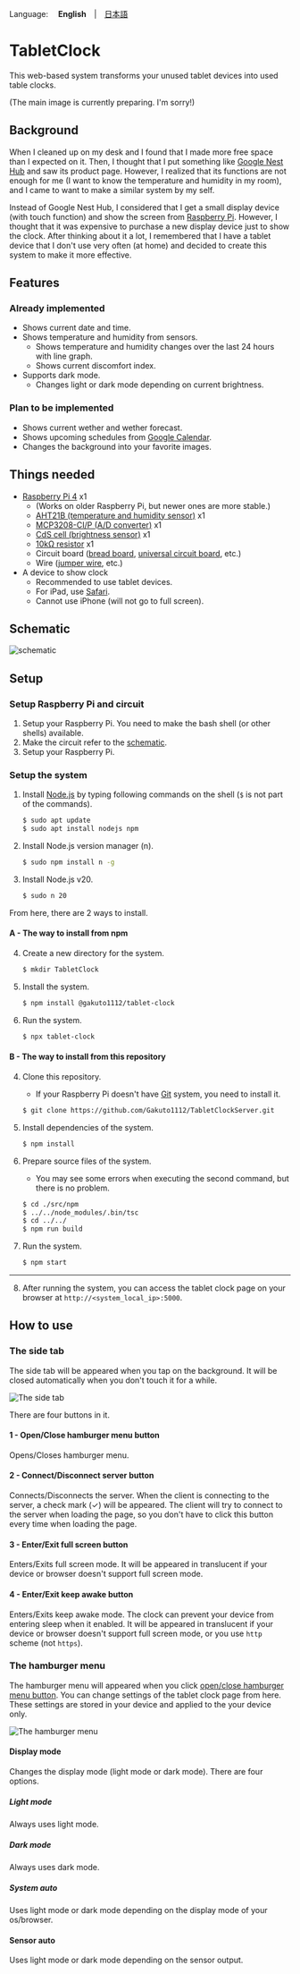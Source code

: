 Language: 　**English**　|　[日本語](./README_jp.md)

# TabletClock
This web-based system transforms your unused tablet devices into used table clocks.

(The main image is currently preparing. I'm sorry!)

## Background
When I cleaned up on my desk and I found that I made more free space than I expected on it. Then, I thought that I put something like [Google Nest Hub](https://store.google.com/product/nest_hub_2nd_gen) and saw its product page. However, I realized that its functions are not enough for me (I want to know the temperature and humidity in my room), and I came to want to make a similar system by my self.

Instead of Google Nest Hub, I considered that I get a small display device (with touch function) and show the screen from [Raspberry Pi](https://www.raspberrypi.com/). However, I thought that it was expensive to purchase a new display device just to show the clock. After thinking about it a lot, I remembered that I have a tablet device that I don't use very often (at home) and decided to create this system to make it more effective.

## Features
### Already implemented
- Shows current date and time.
- Shows temperature and humidity from sensors.
  - Shows temperature and humidity changes over the last 24 hours with line graph.
  - Shows current discomfort index.
- Supports dark mode.
  - Changes light or dark mode depending on current brightness.

### Plan to be implemented
- Shows current wether and wether forecast.
- Shows upcoming schedules from [Google Calendar](https://calendar.google.com).
- Changes the background into your favorite images.

## Things needed
- [Raspberry Pi 4](https://www.raspberrypi.com/products/raspberry-pi-4-model-b/) x1
  - (Works on older Raspberry Pi, but newer ones are more stable.)
  - [AHT21B (temperature and humidity sensor)](https://akizukidenshi.com/catalog/g/gK-17394/) x1
  - [MCP3208-CI/P (A/D converter)](https://akizukidenshi.com/catalog/g/gI-00238/) x1
  - [CdS cell (brightness sensor)](https://akizukidenshi.com/catalog/g/gI-00110/) x1
  - [10kΩ resistor](https://akizukidenshi.com/catalog/g/gR-25103/) x1
  - Circuit board ([bread board](https://akizukidenshi.com/catalog/g/gP-05294/), [universal circuit board](https://akizukidenshi.com/catalog/g/gP-03229/), etc.)
  - Wire ([jumper wire](https://akizukidenshi.com/catalog/g/gC-05159/), etc.)
- A device to show clock
  - Recommended to use tablet devices.
  - For iPad, use [Safari](https://www.apple.com/safari/).
  - Cannot use iPhone (will not go to full screen).

## Schematic
![schematic](./README_images/raspberry_pi_curcuit_diagram.drawio.svg)

## Setup
### Setup Raspberry Pi and circuit
1. Setup your Raspberry Pi. You need to make the bash shell (or other shells) available.
2. Make the circuit refer to the [schematic](#schematic).
2. Setup your Raspberry Pi.

### Setup the system
1. Install [Node.js](https://nodejs.org) by typing following commands on the shell (`$` is not part of the commands).
   ```sh
   $ sudo apt update
   $ sudo apt install nodejs npm
   ```

2. Install Node.js version manager (n).
   ```sh
   $ sudo npm install n -g
   ```

3. Install Node.js v20.
   ```sh
   $ sudo n 20
   ```

From here, there are 2 ways to install.

#### A - The way to install from npm
4. Create a new directory for the system.
   ```sh
   $ mkdir TabletClock
   ```

5. Install the system.
   ```sh
   $ npm install @gakuto1112/tablet-clock
   ```

6. Run the system.
   ```sh
   $ npx tablet-clock
   ```

#### B - The way to install from this repository
4. Clone this repository.
   - If your Raspberry Pi doesn't have [Git](https://git-scm.com/) system, you need to install it.
   ```sh
   $ git clone https://github.com/Gakuto1112/TabletClockServer.git
   ```

5. Install dependencies of the system.
   ```sh
   $ npm install
   ```

6. Prepare source files of the system.
   - You may see some errors when executing the second command, but there is no problem.
   ```sh
   $ cd ./src/npm
   $ ../../node_modules/.bin/tsc
   $ cd ../../
   $ npm run build
   ```

7. Run the system.
   ```sh
   $ npm start
   ```

---

8. After running the system, you can access the tablet clock page on your browser at `http://<system_local_ip>:5000`.

## How to use
### The side tab
The side tab will be appeared when you tap on the background. It will be closed automatically when you don't touch it for a while.

![The side tab](./README_images/side_tab.jpg)

There are four buttons in it.

#### 1 - Open/Close hamburger menu button
Opens/Closes hamburger menu.

#### 2 - Connect/Disconnect server button
Connects/Disconnects the server. When the client is connecting to the server, a check mark (✓) will be appeared. The client will try to connect to the server when loading the page, so you don't have to click this button every time when loading the page.

#### 3 - Enter/Exit full screen button
Enters/Exits full screen mode. It will be appeared in translucent if your device or browser doesn't support full screen mode.

#### 4 - Enter/Exit keep awake button
Enters/Exits keep awake mode. The clock can prevent your device from entering sleep when it enabled. It will be appeared in translucent if your device or browser doesn't support full screen mode, or you use `http` scheme (not `https`).

### The hamburger menu
The hamburger menu will appeared when you click [open/close hamburger menu button](#1---openclose-hamburger-menu-button). You can change settings of the tablet clock page from here. These settings are stored in your device and applied to the your device only.

![The hamburger menu](./README_images/hamburger_menu.jpg)

#### Display mode
Changes the display mode (light mode or dark mode). There are four options.

##### Light mode
Always uses light mode.

##### Dark mode
Always uses dark mode.

##### System auto
Uses light mode or dark mode depending on the display mode of your os/browser.

#### Sensor auto
Uses light mode or dark mode depending on the sensor output.
